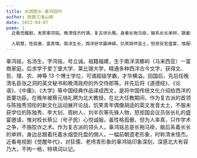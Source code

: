 ```yaml
---
title: 水调歌头·辜鸿铭吟
author: 放歌江海山阙
date: 2022-04-07
poem: |
  近看觉醒剧，发笑辜鸿铭。晚清怪杰时谓，复古领头鹰。身着长袍马褂，脑系长长单辫，跟着托盘生。合璧中西学，洋译汉书经。

  人聪慧，性孤傲，富真情。南洋生长，西洋研学露峥嵘。饥笑胡师音土，怒拒张官盛宴，惟服蔡孑民。北大狂儒事，犹记老喷青。
---
```


辜鸿铭，名汤生，字鸿铭，号立诚。祖籍福建，生于南洋滨榔屿（马来西亚）一富商家庭。后求学于爱丁堡大学、莱比锡大学，精通多种西洋古今文字，获得文、哲、理、农、神等 13 个博士学位，可谓超级学霸，才华横溢。回国后，先后任晚清名臣张之洞的英文秘书和晚清政府的外交侍郎等。并先后将《道德经》、《论语》、《中庸》、《大学》等中国经典作品译成西文，是将中国传统文化介绍给西洋的首要功臣。在晚年被蔡元培礼聘为北大教授，在北大任教期间，作为复古派的首领与陈独秀领衔的新文化运动展开论战，饥笑青年偶像胡适的英文发音太土，不服未获学位的陈独秀、李大钊、周树人、刘半农等先锋人物，怒拒国会议员张长礼的盛宴邀请，惟对校长蔡公（号孑民）心悦诚服。虽性格孤傲，但为人率真，只作学术之争，不施狡诈之术。作为复古派的领头人，辜鸿铭总是长袍马褂，脑后系着长长的单辫，身边总跟着托着水烟壶托盘的佣人，一幅前朝遗老形象，时称清末怪杰。近看电视剧《觉醒年代》，对狂儒、老喷青形象的辜鸿铭印象深刻，深感北大有容乃大，不拘一格，特填词以记。
